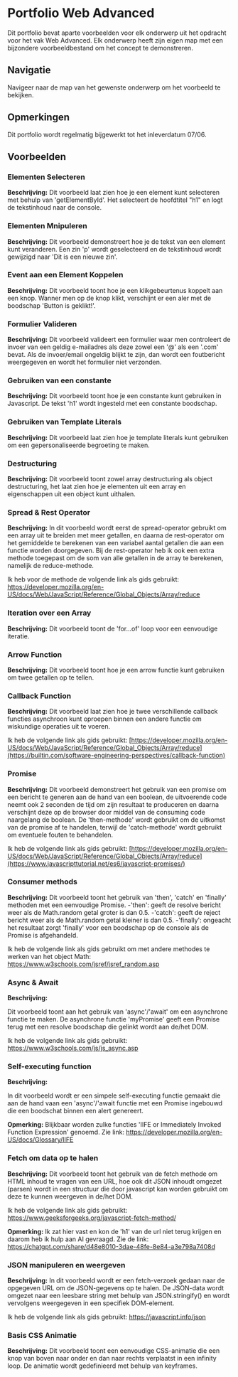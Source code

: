 # Portfolio Web Advanced
Dit portfolio bevat aparte voorbeelden voor elk onderwerp uit het opdracht voor het vak Web Advanced. Elk onderwerp heeft zijn eigen map met een bijzondere voorbeeldbestand om het concept te demonstreren.

## Navigatie
Navigeer naar de map van het gewenste onderwerp om het voorbeeld te bekijken.

## Opmerkingen
Dit portfolio wordt regelmatig bijgewerkt tot het inleverdatum 07/06.

## Voorbeelden
### Elementen Selecteren
**Beschrijving:**
Dit voorbeeld laat zien hoe je een element kunt selecteren met behulp van 'getElementById'. Het selecteert de hoofdtitel "h1" en logt de tekstinhoud naar de console.

### Elementen Mnipuleren
**Beschrijving:**
Dit voorbeeld demonstreert hoe je de tekst van een element kunt veranderen. Een zin 'p' wordt geselecteerd en de tekstinhoud wordt gewijzigd naar 'Dit is een nieuwe zin'.

### Event aan een Element Koppelen
**Beschrijving:**
Dit voorbeeld toont hoe je een klikgebeurtenus koppelt aan een knop. Wanner men op de knop klikt, verschijnt er een aler met de boodschap 'Button is geklikt!'.

### Formulier Valideren
**Beschrijving:**
Dit voorbeeld valideert een formulier waar men controleert de invoer van een geldig e-mailadres als deze zowel een '@' als een '.com' bevat. Als de invoer/email ongeldig blijkt te zijn, dan wordt een foutbericht weergegeven en wordt het formulier niet verzonden.

### Gebruiken van een constante
**Beschrijving:**
Dit voorbeeld toont hoe je een constante kunt gebruiken in Javascript. De tekst 'h1' wordt ingesteld met een constante boodschap.

### Gebruiken van Template Literals
**Beschrijving:**
Dit voorbeeld laat zien hoe je template literals kunt gebruiken om een gepersonaliseerde begroeting te maken.

### Destructuring
**Beschrijving:**
Dit voorbeeld toont zowel array destructuring als object destructuring, het laat zien hoe je elementen uit een array en eigenschappen uit een object kunt uithalen.

### Spread & Rest Operator
**Beschrijving:**
In dit voorbeeld wordt eerst de spread-operator gebruikt om een array uit te breiden met meer getallen, en daarna de rest-operator om het gemiddelde te berekenen van een variabel aantal getallen die aan een functie worden doorgegeven. Bij de rest-operator heb ik ook een extra methode toegepast om de som van alle getallen in de array te berekenen, namelijk de reduce-methode.

Ik heb voor de methode de volgende link als gids gebruikt: https://developer.mozilla.org/en-US/docs/Web/JavaScript/Reference/Global_Objects/Array/reduce

### Iteration over een Array
**Beschrijving:**
Dit voorbeeld toont de 'for...of' loop voor een eenvoudige iteratie.

### Arrow Function
**Beschrijving:**
Dit voorbeeld toont hoe je een arrow functie kunt gebruiken om twee getallen op te tellen.

### Callback Function
**Beschrijving:**
Dit voorbeeld laat zien hoe je twee verschillende callback functies asynchroon kunt oproepen binnen een andere functie om wiskundige operaties uit te voeren.

Ik heb de volgende link als gids gebruikt: [https://developer.mozilla.org/en-US/docs/Web/JavaScript/Reference/Global_Objects/Array/reduce](https://builtin.com/software-engineering-perspectives/callback-function)

### Promise
**Beschrijving:**
Dit voorbeeld demonstreert het gebruik van een promise om een bericht te generen aan de hand van een boolean, de uitvoerende code neemt ook 2 seconden de tijd om zijn resultaat te produceren en daarna verschijnt deze op de browser door middel van de consuming code naargelang de boolean.
De 'then-methode' wordt gebruikt om de uitkomst van de promise af te handelen, terwijl de 'catch-methode' wordt gebruikt om eventuele fouten te behandelen.

Ik heb de volgende link als gids gebruikt: [https://developer.mozilla.org/en-US/docs/Web/JavaScript/Reference/Global_Objects/Array/reduce](https://www.javascripttutorial.net/es6/javascript-promises/)

### Consumer methods
**Beschrijving:**
Dit voorbeeld toont het gebruik van 'then', 'catch' en 'finally' methoden met een eenvoudige Promise.
-'then': geeft de resolve bericht weer als de Math.random getal groter is dan 0.5.
-'catch': geeft de reject bericht weer als de Math.random getal kleiner is dan 0.5.
-'finally': ongeacht het resultaat zorgt 'finally' voor een boodschap op de console als de Promise is afgehandeld.

Ik heb de volgende link als gids gebruikt om met andere methodes te werken van het object Math: https://www.w3schools.com/jsref/jsref_random.asp

### Async & Await
**Beschrijving:**

Dit voorbeeld toont aan het gebruik van 'async'/'await' om een asynchrone functie te maken. De asynchrone functie 'myPromise' geeft een Promise terug met een resolve boodschap die gelinkt wordt aan de/het DOM.

Ik heb de volgende link als gids gebruikt: https://www.w3schools.com/js/js_async.asp

### Self-executing function
**Beschrijving:**

In dit voorbeeld wordt er een simpele self-executing functie gemaakt die aan de hand vaan een 'async'/'await functie met een Promise ingebouwd die een boodschat binnen een alert genereert.

**Opmerking:**
Blijkbaar worden zulke functies 'IIFE or Immediately Invoked Function Expression' genoemd. Zie link: https://developer.mozilla.org/en-US/docs/Glossary/IIFE

### Fetch om data op te halen
**Beschrijving:**
Dit voorbeeld toont het gebruik van de fetch methode om HTML inhoud te vragen van een URL, hoe ook dit JSON inhoudt omgezet (parsen) wordt in een structuur die door javascript kan worden gebruikt om deze te kunnen weergeven in de/het DOM.

Ik heb de volgende link als gids gebruikt: https://www.geeksforgeeks.org/javascript-fetch-method/

**Opmerking:**
Ik zat hier vast en kon de 'h1' van de url niet terug krijgen en daarom heb ik hulp aan AI gevraagd. Zie de link: https://chatgpt.com/share/d48e8010-3dae-48fe-8e84-a3e798a7408d

### JSON manipuleren en weergeven
**Beschrijving:**
In dit voorbeeld wordt er een fetch-verzoek gedaan naar de opgegeven URL om de JSON-gegevens op te halen. De JSON-data wordt omgezet naar een leesbare string met behulp van JSON.stringify() en wordt vervolgens weergegeven in een specifiek DOM-element.

Ik heb de volgende link als gids gebruikt: https://javascript.info/json

### Basis CSS Animatie
**Beschrijving:**
Dit voorbeeld toont een eenvoudige CSS-animatie die een knop van boven naar onder en dan naar rechts verplaatst in een infinity loop. De animatie wordt gedefinieerd met behulp van keyframes.
